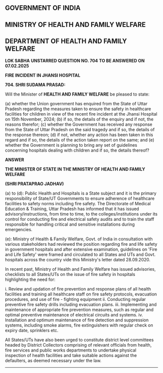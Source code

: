 ## GOVERNMENT OF INDIA

## MINISTRY OF HEALTH AND FAMILY WELFARE

## DEPARTMENT OF HEALTH AND FAMILY WELFARE

**LOK SABHA**
**UNSTARRED QUESTION NO. 704**
**TO BE ANSWERED ON 07.02.2025**

**FIRE INCIDENT IN JHANSI HOSPITAL**

**704. SHRI SUDAMA PRASAD:**

Will the Minister of **HEALTH AND FAMILY WELFARE** be pleased to state:

(a) whether the Union government has enquired from the State of Uttar Pradesh regarding the measures taken to ensure the safety in healthcare facilities for children in view of the recent fire incident at the Jhansi Hospital on 15th November, 2024;
(b) if so, the details of the enquiry and if not, the reasons therefor;
(c) whether the Government has received any response from the State of Uttar Pradesh on the said tragedy and if so, the details of the response thereon;
(d) if not, whether any action has been taken in this regard and if so, the details of the action taken report on the same; and
(e) whether the Government is planning to bring any set of guidelines concerning hospitals dealing with children and if so, the details thereof?

**ANSWER**

**THE MINISTER OF STATE IN THE MINISTRY OF HEALTH AND FAMILY WELFARE**

**(SHRI PRATAPRAO JADHAV)**

(a) to (d): Public Health and Hospitals is a State subject and it is the primary responsibility of State/UT Governments to ensure adherence of healthcare facilities to safety norms including fire safety. The Directorate of Medical Education & Training, Uttar Pradesh has informed that it has issued advisory/instructions, from time to time, to the colleges/institutions under its control for conducting fire and electrical safety audits and to train the staff responsible for handling critical and sensitive installations during emergencies.

(e): Ministry of Health & Family Welfare, Govt. of India in consultation with various stakeholders had reviewed the position regarding fire and life safety in government hospitals and after extensive examination, guidelines on 'Fire and Life Safety' were framed and circulated to all States and UTs and Govt. hospitals across the country vide this Ministry's letter dated 28.09.2020.

In recent past, Ministry of Health and Family Welfare has issued advisories, checklists to all States/UTs on the issue of fire safety in hospitals highlighting the need for:

i. Review and updation of fire prevention and response plans of all health facilities and training all healthcare staff on fire safety protocols, evacuation procedures, and use of fire - fighting equipment
ii. Conducting regular preventive fire safety drills including evacuation plans.
iii. Implementing and maintenance of appropriate fire prevention measures, such as regular and optimal preventive maintenance of electrical circuits and systems.
iv. Installation and optimum maintenance of fire detection and suppression systems, including smoke alarms, fire extinguishers with regular check on expiry date, sprinklers etc.

All States/UTs have also been urged to constitute district level committees headed by District Collectors comprising of relevant officials from health, fire services and public works departments to undertake physical inspection of health facilities and take suitable actions against the defaulters, as deemed necessary under the law.

---
